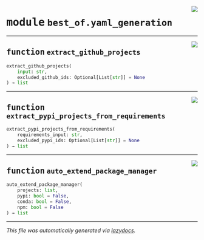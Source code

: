 <!-- markdownlint-disable -->

<a href="https://github.com/ml-tooling/best-of-generator/blob/main/src/best_of/yaml_generation.py#L0"><img align="right" style="float:right;" src="https://img.shields.io/badge/-source-cccccc?style=flat-square"></a>

# <kbd>module</kbd> `best_of.yaml_generation`





---

<a href="https://github.com/ml-tooling/best-of-generator/blob/main/src/best_of/yaml_generation.py#L23"><img align="right" style="float:right;" src="https://img.shields.io/badge/-source-cccccc?style=flat-square"></a>

## <kbd>function</kbd> `extract_github_projects`

```python
extract_github_projects(
    input: str,
    excluded_github_ids: Optional[List[str]] = None
) → list
```






---

<a href="https://github.com/ml-tooling/best-of-generator/blob/main/src/best_of/yaml_generation.py#L93"><img align="right" style="float:right;" src="https://img.shields.io/badge/-source-cccccc?style=flat-square"></a>

## <kbd>function</kbd> `extract_pypi_projects_from_requirements`

```python
extract_pypi_projects_from_requirements(
    requirements_input: str,
    excluded_pypi_ids: Optional[List[str]] = None
) → list
```






---

<a href="https://github.com/ml-tooling/best-of-generator/blob/main/src/best_of/yaml_generation.py#L141"><img align="right" style="float:right;" src="https://img.shields.io/badge/-source-cccccc?style=flat-square"></a>

## <kbd>function</kbd> `auto_extend_package_manager`

```python
auto_extend_package_manager(
    projects: list,
    pypi: bool = False,
    conda: bool = False,
    npm: bool = False
) → list
```








---

_This file was automatically generated via [lazydocs](https://github.com/ml-tooling/lazydocs)._
